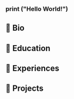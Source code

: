 ### print ("Hello World!")

## :radio_button: Bio

## :radio_button: Education

## :radio_button: Experiences

## :radio_button: Projects
